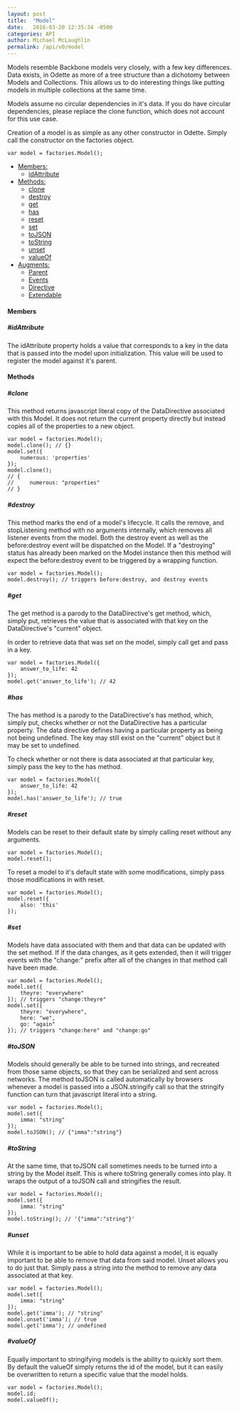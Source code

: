 ```yaml
---
layout: post
title:  "Model"
date:   2016-03-20 12:35:34 -0500
categories: API
author: Michael McLaughlin
permalink: /api/v0/model
---
```





<p>Models resemble Backbone models very closely, with a few key differences. Data exists, in Odette as more of a tree structure than a dichotomy between Models and Collections. This allows us to do interesting things like putting models in multiple collections at the same time. </p>
<p>Models assume no circular dependencies in it's data. If you do have circular dependencies, please replace the clone function, which does not account for this use case.</p>
<p>Creation of a model is as simple as any other constructor in Odette. Simply call the constructor on the factories object.</p>
<pre class="code code-section" data-custom="code-snippet"><code class="language-javascript">var model = factories.Model();</code></pre>
<ul class="list navigation-links">
    <li class="left clear-left">
        <a href="#members">Members:</a>
        <ul class="list nested-list">
            <li class="left clear-left"><a href="#members_idAttribute">idAttribute</a></li>
        </ul>
    </li>
    <li class="left clear-left">
        <a href="#methods">Methods:</a>
        <ul class="list nested-list">
            <li class="left clear-left"><a href="#methods_clone">clone</a></li>
            <li class="left clear-left"><a href="#methods_destroy">destroy</a></li>
            <li class="left clear-left"><a href="#methods_get">get</a></li>
            <li class="left clear-left"><a href="#methods_has">has</a></li>
            <li class="left clear-left"><a href="#methods_reset">reset</a></li>
            <li class="left clear-left"><a href="#methods_set">set</a></li>
            <li class="left clear-left"><a href="#methods_toJSON">toJSON</a></li>
            <li class="left clear-left"><a href="#methods_toString">toString</a></li>
            <li class="left clear-left"><a href="#methods_unset">unset</a></li>
            <li class="left clear-left"><a href="#methods_valueOf">valueOf</a></li>
        </ul>
    </li>
    <li class="left clear-left">
        <a href="javascript:void 0;">Augments:</a>
        <ul class="list nested-list">
            <li class="left clear-left"><a href="/api/v0/parent">Parent</a></li>
            <li class="left clear-left"><a href="/api/v0/events">Events</a></li>
            <li class="left clear-left"><a href="/api/v0/directive">Directive</a></li>
            <li class="left clear-left"><a href="/api/v0/extendable">Extendable</a></li>
        </ul>
    </li>
</ul>
<h4 id="members" class="title-headline">Members</h4>
<h5 id="members_idAttribute" class="title-headline">#idAttribute</h5>
<p>The idAttribute property holds a value that corresponds to a key in the data that is passed into the model upon initialization. This value will be used to register the model against it's parent.</p>
<h4 id="methods" class="title-headline">Methods</h4>
<h5 id="methods_clone" class="title-headline">#clone</h5>
<p>This method returns javascript literal copy of the DataDirective associated with this Model. It does not return the current property directly but instead copies all of the properties to a new object.</p>
<pre class="code code-section" data-custom="code-snippet"><code class="language-javascript">var model = factories.Model();
model.clone(); // {}
model.set({
    numerous: 'properties'
});
model.clone();
// {
//     numerous: "properties"
// }</code></pre>
<h5 id="methods_destroy" class="title-headline">#destroy</h5>
<p>This method marks the end of a model's lifecycle. It calls the remove, and stopListening method with no arguments internally, which removes all listener events from the model. Both the destroy event as well as the before:destroy event will be dispatched on the Model. If a "destroying" status has already been marked on the Model instance then this method will expect the before:destroy event to be triggered by a wrapping function.</p>
<pre class="code code-section" data-custom="code-snippet"><code class="language-javascript">var model = factories.Model();
model.destroy(); // triggers before:destroy, and destroy events</code></pre>
<h5 id="methods_get" class="title-headline">#get</h5>
<p>The get method is a parody to the DataDirective's get method, which, simply put, retrieves the value that is associated with that key on the DataDirective's "current" object.</p>
<p>In order to retrieve data that was set on the model, simply call get and pass in a key.</p>
<pre class="code code-section" data-custom="code-snippet"><code class="language-javascript">var model = factories.Model({
    answer_to_life: 42
});
model.get('answer_to_life'); // 42</code></pre>
<h5 id="methods_has" class="title-headline">#has</h5>
<p>The has method is a parody to the DataDirective's has method, which, simply put, checks whether or not the DataDirective has a particular property. The data directive defines having a particular property as being not being undefined. The key may still exist on the "current" object but it may be set to undefined.</p>
<p>To check whether or not there is data associated at that particular key, simply pass the key to the has method.</p>
<pre class="code code-section" data-custom="code-snippet"><code class="language-javascript">var model = factories.Model({
    answer_to_life: 42
});
model.has('answer_to_life'); // true</code></pre>
<h5 id="methods_reset" class="title-headline">#reset</h5>
<p>Models can be reset to their default state by simply calling reset without any arguments.</p>
<pre class="code code-section" data-custom="code-snippet"><code class="language-javascript">var model = factories.Model();
model.reset();</code></pre>
<p>To reset a model to it's default state with some modifications, simply pass those modifications in with reset.</p>
<pre class="code code-section" data-custom="code-snippet"><code class="language-javascript">var model = factories.Model();
model.reset({
    also: 'this'
});</code></pre>
<h5 id="methods_set" class="title-headline">#set</h5>
<p>Models have data associated with them and that data can be updated with the set method. If if the data changes, as it gets extended, then it will trigger events with the "change:" prefix after all of the changes in that method call have been made.</p>
<pre class="code code-section" data-custom="code-snippet"><code class="language-javascript">var model = factories.Model();
model.set({
    theyre: "everywhere"
}); // triggers "change:theyre"
model.set({
    theyre: "everywhere",
    here: "we",
    go: "again"
}); // triggers "change:here" and "change:go"</code></pre>
<h5 id="methods_toJSON" class="title-headline">#toJSON</h5>
<p>Models should generally be able to be turned into strings, and recreated from those same objects, so that they can be serialized and sent across networks. The method toJSON is called automatically by browsers whenever a model is passed into a JSON.stringify call so that the stringify function can turn that javascript literal into a string.</p>
<pre class="code code-section" data-custom="code-snippet"><code class="language-javascript">var model = factories.Model();
model.set({
    imma: "string"
});
model.toJSON(); // {"imma":"string"}</code></pre>
<h5 id="methods_toString" class="title-headline">#toString</h5>
<p>At the same time, that toJSON call sometimes needs to be turned into a string by the Model itself. This is where toString generally comes into play. It wraps the output of a toJSON call and stringifies the result.</p>
<pre class="code code-section" data-custom="code-snippet"><code class="language-javascript">var model = factories.Model();
model.set({
    imma: "string"
});
model.toString(); // '{"imma":"string"}'</code></pre>
<h5 id="methods_unset" class="title-headline">#unset</h5>
<p>While it is important to be able to hold data against a model, it is equally important to be able to remove that data from said model. Unset allows you to do just that. Simply pass a string into the method to remove any data associated at that key.</p>
<pre class="code code-section" data-custom="code-snippet"><code class="language-javascript">var model = factories.Model();
model.set({
    imma: "string"
});
model.get('imma'); // "string"
model.unset('imma'); // true
model.get('imma'); // undefined</code></pre>
<h5 id="methods_valueOf" class="title-headline">#valueOf</h5>
<p>Equally important to stringifying models is the ability to quickly sort them. By default the valueOf simply returns the id of the model, but it can easily be overwritten to return a specific value that the model holds.</p>
<pre class="code code-section" data-custom="code-snippet"><code class="language-javascript">var model = factories.Model();
model.id;
model.valueOf();</code></pre>